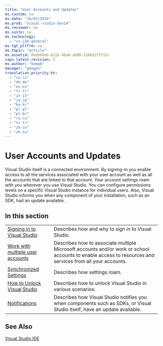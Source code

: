 ```yaml
---
title: "User Accounts and Updates"
ms.custom: na
ms.date: "10/03/2016"
ms.prod: "visual-studio-dev14"
ms.reviewer: na
ms.suite: na
ms.technology: 
  - "vs-ide-general"
ms.tgt_pltfrm: na
ms.topic: "article"
ms.assetid: 0adb84eb-b22e-46a6-ad90-216652f3733c
caps.latest.revision: 3
ms.author: "kempb"
manager: "ghogen"
translation.priority.ht: 
  - "cs-cz"
  - "de-de"
  - "es-es"
  - "fr-fr"
  - "it-it"
  - "ja-jp"
  - "ko-kr"
  - "pl-pl"
  - "pt-br"
  - "ru-ru"
  - "tr-tr"
  - "zh-cn"
  - "zh-tw"
---
```

# User Accounts and Updates
Visual Studio itself is a connected environment. By signing-in you enable access to all the services associated with your user account as well as all the accounts that are linked to that account. Your account settings roam with you wherever you use Visual Studio. You can configure permissions levels on a specific Visual Studio instance for individual users. Also, Visual Studio informs you when any component of your installation, such as an SDK, had an update available.  
  
## In this section  
  
|||  
|-|-|  
|[Signing in to Visual Studio](../ide/signing-in-to-visual-studio.md)|Describes how and why to sign in to Visual Studio.|  
|[Work with multiple user accounts](../ide/work-with-multiple-user-accounts.md)|Describes how to associate multiple Microsoft accounts and/or work or school accounts to enable access to resources and services from all your accounts.|  
|[Synchronized Settings](../ide/synchronized-settings-in-visual-studio.md)|Describes how settings roam.|  
|[How to Unlock Visual Studio](../ide/how-to-unlock-visual-studio.md)|Describes how to unlock Visual Studio in various scenarios.|  
|[Notifications](../ide/visual-studio-notifications.md)|Describes how Visual Studio notifies you when components such as SDKs, or Visual Studio itself, have an update available.|  
  
## See Also  
 [Visual Studio IDE](../Topic/Visual%20Studio%20IDE.md)